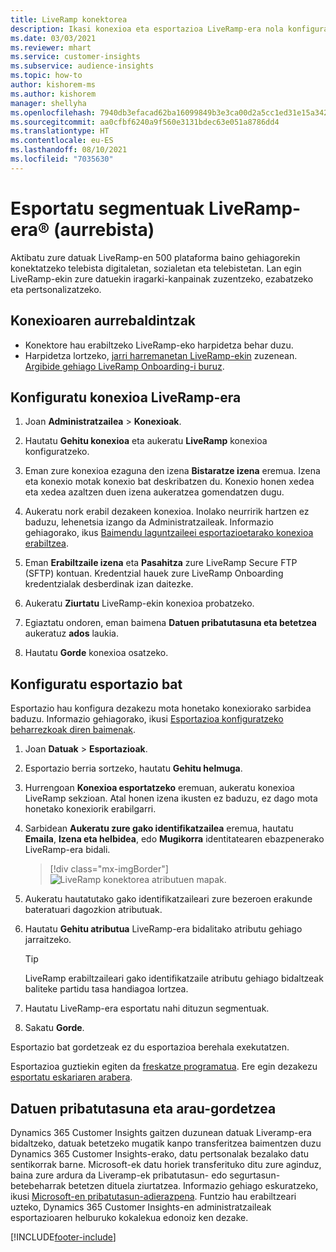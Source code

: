 ```yaml
---
title: LiveRamp konektorea
description: Ikasi konexioa eta esportazioa LiveRamp-era nola konfiguratu.
ms.date: 03/03/2021
ms.reviewer: mhart
ms.service: customer-insights
ms.subservice: audience-insights
ms.topic: how-to
author: kishorem-ms
ms.author: kishorem
manager: shellyha
ms.openlocfilehash: 7940db3efacad62ba16099849b3e3ca00d2a5cc1ed31e15a34209c0797e6ae13
ms.sourcegitcommit: aa0cfbf6240a9f560e3131bdec63e051a8786dd4
ms.translationtype: HT
ms.contentlocale: eu-ES
ms.lasthandoff: 08/10/2021
ms.locfileid: "7035630"
---
```

# <a name="export-segments-to-liverampreg-preview"></a>Esportatu segmentuak LiveRamp-era&reg; (aurrebista)

Aktibatu zure datuak LiveRamp-en 500 plataforma baino gehiagorekin konektatzeko telebista digitaletan, sozialetan eta telebistetan. Lan egin LiveRamp-ekin zure datuekin iragarki-kanpainak zuzentzeko, ezabatzeko eta pertsonalizatzeko.

## <a name="prerequisites-for-a-connection"></a>Konexioaren aurrebaldintzak

- Konektore hau erabiltzeko LiveRamp-eko harpidetza behar duzu.
- Harpidetza lortzeko, [jarri harremanetan LiveRamp-ekin](https://liveramp.com/contact/) zuzenean. [Argibide gehiago LiveRamp Onboarding-i buruz](https://liveramp.com/our-platform/data-onboarding/).

## <a name="set-up-connection-to-liveramp"></a>Konfiguratu konexioa LiveRamp-era

1. Joan **Administratzailea** > **Konexioak**.

1. Hautatu **Gehitu konexioa** eta aukeratu **LiveRamp** konexioa konfiguratzeko.

1. Eman zure konexioa ezaguna den izena **Bistaratze izena** eremua. Izena eta konexio motak konexio bat deskribatzen du. Konexio honen xedea eta xedea azaltzen duen izena aukeratzea gomendatzen dugu.

1. Aukeratu nork erabil dezakeen konexioa. Inolako neurririk hartzen ez baduzu, lehenetsia izango da Administratzaileak. Informazio gehiagorako, ikus [Baimendu laguntzaileei esportazioetarako konexioa erabiltzea](connections.md#allow-contributors-to-use-a-connection-for-exports).

1. Eman **Erabiltzaile izena** eta **Pasahitza** zure LiveRamp Secure FTP (SFTP) kontuan.
Kredentzial hauek zure LiveRamp Onboarding kredentzialak desberdinak izan daitezke.

1. Aukeratu **Ziurtatu** LiveRamp-ekin konexioa probatzeko.

1. Egiaztatu ondoren, eman baimena **Datuen pribatutasuna eta betetzea** aukeratuz **ados** laukia.

1. Hautatu **Gorde** konexioa osatzeko.

## <a name="configure-an-export"></a>Konfiguratu esportazio bat

Esportazio hau konfigura dezakezu mota honetako konexiorako sarbidea baduzu. Informazio gehiagorako, ikusi [Esportazioa konfiguratzeko beharrezkoak diren baimenak](export-destinations.md#set-up-a-new-export).

1. Joan **Datuak** > **Esportazioak**.

1. Esportazio berria sortzeko, hautatu **Gehitu helmuga**.

1. Hurrengoan **Konexioa esportatzeko** eremuan, aukeratu konexioa LiveRamp sekzioan. Atal honen izena ikusten ez baduzu, ez dago mota honetako konexiorik erabilgarri.

1. Sarbidean **Aukeratu zure gako identifikatzailea** eremua, hautatu **Emaila**, **Izena eta helbidea**, edo **Mugikorra** identitatearen ebazpenerako LiveRamp-era bidali.
   > [!div class="mx-imgBorder"]
   > ![LiveRamp konektorea atributuen mapak.](media/export-liveramp-segments.png "LiveRamp konektorea atributuen mapak")

1. Aukeratu hautatutako gako identifikatzaileari zure bezeroen erakunde bateratuari dagozkion atributuak.

1. Hautatu **Gehitu atributua** LiveRamp-era bidalitako atributu gehiago jarraitzeko.

   > [!TIP]
   > LiveRamp erabiltzaileari gako identifikatzaile atributu gehiago bidaltzeak baliteke partidu tasa handiagoa lortzea.

1. Hautatu LiveRamp-era esportatu nahi dituzun segmentuak.

1. Sakatu **Gorde**.

Esportazio bat gordetzeak ez du esportazioa berehala exekutatzen.

Esportazioa guztiekin egiten da [freskatze programatua](system.md#schedule-tab). Ere egin dezakezu [esportatu eskariaren arabera](export-destinations.md#run-exports-on-demand). 


## <a name="data-privacy-and-compliance"></a>Datuen pribatutasuna eta arau-gordetzea

Dynamics 365 Customer Insights gaitzen duzunean datuak Liveramp-era bidaltzeko, datuak betetzeko mugatik kanpo transferitzea baimentzen duzu Dynamics 365 Customer Insights-erako, datu pertsonalak bezalako datu sentikorrak barne. Microsoft-ek datu horiek transferituko ditu zure aginduz, baina zure ardura da Liveramp-ek pribatutasun- edo segurtasun-betebeharrak betetzen dituela ziurtatzea. Informazio gehiago eskuratzeko, ikusi [Microsoft-en pribatutasun-adierazpena](https://go.microsoft.com/fwlink/?linkid=396732).
Funtzio hau erabiltzeari uzteko, Dynamics 365 Customer Insights-en administratzaileak esportazioaren helburuko kokalekua edonoiz ken dezake.

[!INCLUDE[footer-include](../includes/footer-banner.md)]
